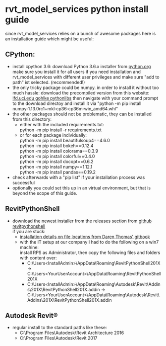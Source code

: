 # rvt_model_services python install guide
since rvt_model_services relies on a bunch of awesome packages here is an installation guide which might be useful:<br>

## CPython:
* install cpython 3.6: download Python 3.6.x installer from [python.org](https://www.python.org/) make sure you install it for all users if you need installation and rvt_model_services with different user privileges and make sure "add to path" ist selected. (recommended!)
* the only tricky package could be numpy. in order to install it without too much hassle: download the precompiled version from this website: [lfd.uci.edu gohlke pythonlibs](http://www.lfd.uci.edu/~gohlke/pythonlibs/) then navigate with your command prompt to the download directoy and install it via "python -m pip install numpy‑1.13.0rc1+mkl‑cp36‑cp36m‑win_amd64.whl"
* the other packages should not be problematic, they can be installed from this directory:<br>
  * either with the included requirements.txt:<br>
    python -m pip install -r requirements.txt<br>
  * or for each package individually:<br>
    python -m pip install beautifulsoup4==4.6.0<br>
    python -m pip install bokeh==0.12.4<br>
    python -m pip install colorama==0.3.9<br>
    python -m pip install colorful==0.4.0<br>
    python -m pip install docopt==0.6.2<br>
    python -m pip install numpy==1.12.1<br>
    python -m pip install pandas==0.19.2<br>
* check afterwards with a "pip list" if your installation process was successful<br>
* optionally you could set this up in an virtual environment, but that is beyond the scope of this guide.

## RevitPythonShell
* download the newest installer from the releases section from [github revitpythonshell](https://github.com/architecture-building-systems/revitpythonshell) <br>
    if you are stuck:
     * [installation details on file locations from Daren Thomas' gitbook](https://daren-thomas.gitbooks.io/scripting-autodesk-revit-with-revitpythonshell/content/installing_revitpythonshell_for_autodesk_revit/files_and_locations.html)
     * with the IT setup at our company I had to do the following on a win7 machine: <br>
        install RPS as Administrator, then copy the following files and folders with content over:<br>
        - C:\Users\<InstallAdmin>\AppData\Roaming\RevitPythonShell201X -> C:\Users\<YourUserAccount>\AppData\Roaming\RevitPythonShell201X
        - C:\Users\<InstallAdmin>\AppData\Roaming\Autodesk\Revit\Addins\201X\RevitPythonShell201X.addin -> C:\Users\<YourUserAccount>\AppData\Roaming\Autodesk\Revit\Addins\201X\RevitPythonShell201X.addin

## Autodesk Revit®
* regular install to the standard paths like these: 
    - C:\Program Files\Autodesk\Revit Architecture 2016
    - C:\Program Files\Autodesk\Revit 2017
